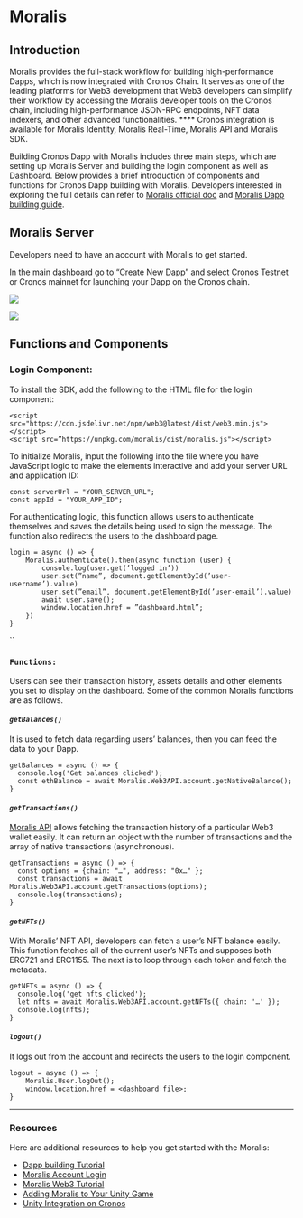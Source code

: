 # Moralis

## **Introduction**

Moralis provides the full-stack workflow for building high-performance Dapps, which is now integrated with Cronos Chain. It serves as one of the leading platforms for Web3 development that Web3 developers can simplify their workflow by accessing the Moralis developer tools on the Cronos chain, including high-performance JSON-RPC endpoints, NFT data indexers, and other advanced functionalities. **** Cronos integration is available for Moralis Identity, Moralis Real-Time, Moralis API and Moralis SDK.&#x20;

Building Cronos Dapp with Moralis includes three main steps, which are setting up Moralis Server and building the login component as well as Dashboard. Below provides a brief introduction of components and functions for Cronos Dapp building with Moralis. Developers interested in exploring the full details can refer to [Moralis official doc](https://docs.moralis.io/moralis-dapp/web3-api) and [Moralis Dapp building guide](https://moralis.io/how-to-build-a-cronos-dapp/).

## Moralis Server

Developers need to have an account with Moralis to get started.&#x20;

In the main dashboard go to “Create New Dapp” and select Cronos Testnet or Cronos mainnet for launching your Dapp on the Cronos chain.

![](https://lh5.googleusercontent.com/7oIaGeTNe80fuhymIeCuPRIg-uoSS9bI3OO2VLGWZi3hOIyPfc2Dmc7i48vRbkcuLHSxZrMMpFauaMmRtByIbX0xWlSp020-zodS-r0ZpFGMqUlyjszH6Td0IbqGpePIzk7MKB1F7SGSD7ZnpJf0DP4)

![](https://lh4.googleusercontent.com/A5vDJU3yd7sFEVHpMtVVML2j4vFSst-GliJ9r-KJsuEhaKb\_jj2tf58oLR-4N403oL2RHo9T7gRah-gzYQ5ARtHuUarfSF-v2432IiRaXL6md3HslVWQF0u0f-PpM\_7Uj1zmsJL0HP-xVf3wJDKpEfg)

## **Functions and Components**

### **Login Component:**

To install the SDK, add the following to the HTML file for the login component:

```
<script src="https://cdn.jsdelivr.net/npm/web3@latest/dist/web3.min.js"></script>
<script src=”https://unpkg.com/moralis/dist/moralis.js"></script>
```

To initialize Moralis, input the following into the file where you have JavaScript logic to make the elements interactive and add your server URL and application ID:

```
const serverUrl = "YOUR_SERVER_URL"; 
const appId = "YOUR_APP_ID";
```

For authenticating logic, this function allows users to authenticate themselves and saves the details being used to sign the message. The function also redirects the users to the dashboard page.

```
login = async () => {
    Moralis.authenticate().then(async function (user) {
        console.log(user.get(’logged in’))
        user.set(”name”, document.getElementById(’user-username’).value)
        user.set(”email”, document.getElementById(’user-email’).value)
        await user.save();
        window.location.href = ”dashboard.html”; 
    })
}
```

``

### **`Functions`**`:`

Users can see their transaction history, assets details and other elements you set to display on the dashboard. Some of the common Moralis functions are as follows.

#### _**`getBalances()`**_

It is used to fetch data regarding users’ balances, then you can feed the data to your Dapp.

```
getBalances = async () => {
  console.log('Get balances clicked');
  const ethBalance = await Moralis.Web3API.account.getNativeBalance();
}
```

#### _**`getTransactions()`**_

[Moralis API](https://docs.moralis.io/moralis-dapp/web3-api) allows fetching the transaction history of a particular Web3 wallet easily. It can return an object with the number of transactions and the array of native transactions (asynchronous).

```
getTransactions = async () => {
  const options = {chain: "…", address: "0x…" };
  const transactions = await Moralis.Web3API.account.getTransactions(options);
  console.log(transactions);
} 
```

#### _`getNFTs()`_

With Moralis’ NFT API, developers can fetch a user’s NFT balance easily. This function fetches all of the current user’s NFTs and supposes both ERC721 and ERC1155. The next is to loop through each token and fetch the metadata.

```
getNFTs = async () => {
  console.log('get nfts clicked');
  let nfts = await Moralis.Web3API.account.getNFTs({ chain: '…' });
  console.log(nfts); 
}
```

#### _`logout()`_

It logs out from the account and redirects the users to the login component.

```
logout = async () => {
    Moralis.User.logOut();
    window.location.href = <dashboard file>;
}
```

****

### **Resources**

Here are additional resources to help you get started with the Moralis:

* [Dapp building Tutorial](https://youtu.be/jdx2H1alijQ)
* [Moralis Account Login](https://admin.moralis.io/login)
* [Moralis Web3 Tutorial](https://youtu.be/txHnWDRB728)
* [Adding Moralis to Your Unity Game](https://docs.moralis.io/moralis-dapp/connect-the-sdk/connect-with-unity)
* [Unity Integration on Cronos](https://docs.cronos.org/cronos-play/unity)
